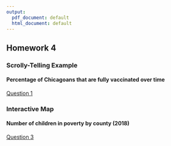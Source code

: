 ```yaml
---
output:
  pdf_document: default
  html_document: default
---
```

## Homework 4

### Scrolly-Telling Example
#### Percentage of Chicagoans that are fully vaccinated over time
[Question 1](https://jacobjameson.github.io/ppha-30560/Homework%204/Scrolly%20Telling/)

### Interactive Map
#### Number of children in poverty by county (2018)
[Question 3](https://jacobjameson.github.io/ppha-30560/Homework%204/Poverty%20Map/)

